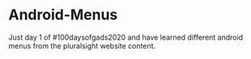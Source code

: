 # Android-Menus
Just day 1 of #100daysofgads2020 and have learned different android menus from the pluralsight website content.
